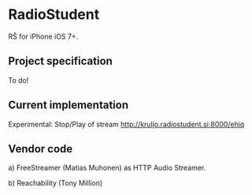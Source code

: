 RadioStudent
============

RŠ for iPhone iOS 7+.


## Project specification ##

To do!



## Current implementation ##

Experimental: Stop/Play of stream http://kruljo.radiostudent.si:8000/ehiq



## Vendor code ##

a) FreeStreamer (Matias Muhonen) as HTTP Audio Streamer.

b) Reachability (Tony Million)

